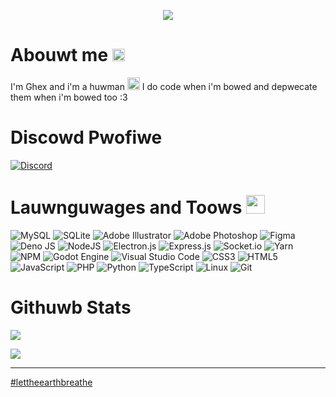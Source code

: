 <p align="center">
  <img src="https://i.imgur.com/Cj8D852.png">
<p>

# Abouwt me <img src="https://cdn3.emoji.gg/emojis/bongocat.gif" height="20" width="auto">

I'm Ghex and i'm a huwman <img src="https://emoji.discord.st/emojis/ZuckWater.png" height="20" width="20"> I do code when i'm bowed and depwecate them when i'm bowed too :3

# Discowd Pwofiwe

[![Discord](https://img.shields.io/badge/Ghex%237338-%237289DA.svg?style=for-the-badge&logo=discord&logoColor=white)](https://discord.com/channels/@me/749120018771345488)

# Lauwnguwages and Toows <img src="https://github.githubassets.com/images/mona-loading-dark.gif" height="30" width="30">


![MySQL](https://img.shields.io/badge/mysql-%2300f.svg?style=Flat&logo=mysql&logoColor=white)
![SQLite](https://img.shields.io/badge/sqlite-%2307405e.svg?style=Flat&logo=sqlite&logoColor=white)
![Adobe Illustrator](https://img.shields.io/badge/adobe%20illustrator-%23FF9A00.svg?style=Flat&logo=adobe%20illustrator&logoColor=white)
![Adobe Photoshop](https://img.shields.io/badge/adobe%20photoshop-%2331A8FF.svg?style=Flat&logo=adobe%20photoshop&logoColor=white)
![Figma](https://img.shields.io/badge/figma-%23F24E1E.svg?style=Flat&logo=figma&logoColor=white)
![Deno JS](https://img.shields.io/badge/deno%20js-000000?style=Flat&logo=deno&logoColor=white)
![NodeJS](https://img.shields.io/badge/node.js-6DA55F?style=Flat&logo=node.js&logoColor=white)
![Electron.js](https://img.shields.io/badge/Electron-191970?style=Flat&logo=Electron&logoColor=white)
![Express.js](https://img.shields.io/badge/express.js-%23404d59.svg?style=Flat&logo=express&logoColor=%2361DAFB)
![Socket.io](https://img.shields.io/badge/Socket.io-black?style=Flat&logo=socket.io&badgeColor=010101)
![Yarn](https://img.shields.io/badge/yarn-%232C8EBB.svg?style=Flat&logo=yarn&logoColor=white)
![NPM](https://img.shields.io/badge/NPM-%23000000.svg?style=Flat&logo=npm&logoColor=white)
![Godot Engine](https://img.shields.io/badge/GODOT-%23FFFFFF.svg?style=Flat&logo=godot-engine)
![Visual Studio Code](https://img.shields.io/badge/Visual%20Studio%20Code-0078d7.svg?style=Flat&logo=visual-studio-code&logoColor=white)
![CSS3](https://img.shields.io/badge/css3-%231572B6.svg?style=Flat&logo=css3&logoColor=white)
![HTML5](https://img.shields.io/badge/html5-%23E34F26.svg?style=Flat&logo=html5&logoColor=white)
![JavaScript](https://img.shields.io/badge/javascript-%23323330.svg?style=Flat&logo=javascript&logoColor=%23F7DF1E)
![PHP](https://img.shields.io/badge/php-%23777BB4.svg?style=Flat&logo=php&logoColor=white)
![Python](https://img.shields.io/badge/python-3670A0?style=Flat&logo=python&logoColor=ffdd54)
![TypeScript](https://img.shields.io/badge/typescript-%23007ACC.svg?style=Flat&logo=typescript&logoColor=white)
![Linux](https://img.shields.io/badge/Linux-FCC624?style=Flat&logo=linux&logoColor=black)
![Git](https://img.shields.io/badge/git-%23F05033.svg?style=Flat&logo=git&logoColor=white)

# Githuwb Stats

![](https://github-readme-stats.vercel.app/api?username=ghextercortes&show_icons=true&theme=dark&title_color=ffffff&text_color=c061cb&bg_color=241f31&hide_border=true&locale=en)

![](https://github-readme-stats.vercel.app/api/top-langs?username=ghextercortes&show_icons=true&langs_count=5&theme=dark&title_color=ffffff&text_color=c061cb&bg_color=241f31&hide_border=true&locale=en&layout=compact)

***

[#lettheearthbreathe](https://rebellion.global/)
